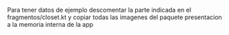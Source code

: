 Para tener datos de ejemplo descomentar la parte indicada en el fragmentos/closet.kt y copiar todas las imagenes del paquete presentacion a la memoria interna de la app 
